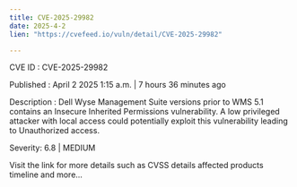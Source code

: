 ```yaml
---
title: CVE-2025-29982
date: 2025-4-2
lien: "https://cvefeed.io/vuln/detail/CVE-2025-29982"

---
```


CVE ID : CVE-2025-29982

Published :  April 2
2025
1:15 a.m. | 7 hours
36 minutes ago

Description : Dell Wyse Management Suite
versions prior to WMS 5.1
contains an Insecure Inherited Permissions vulnerability. A low privileged attacker with local access could potentially exploit this vulnerability
leading to Unauthorized access.

Severity: 6.8 | MEDIUM

Visit the link for more details
such as CVSS details
affected products
timeline
and more...
